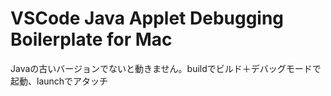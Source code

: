 # VSCode Java Applet Debugging Boilerplate for Mac

Javaの古いバージョンでないと動きません。buildでビルド＋デバッグモードで起動、launchでアタッチ